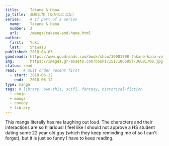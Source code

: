 ```yaml
---
title:     Takane & Hana
jp_title:  高嶺と花 (たかねとはな)
series:    # if part of a series
  name:    Takane & Hana
  number:  2
  url:     /manga/takane-and-hana.html
author: 
  first:   Yuki
  last:    Shiwasu
published: 2018-04-03
goodreads: https://www.goodreads.com/book/show/36081708-takane-hana-vol-2
img:       https://images.gr-assets.com/books/1517186585l/36081708.jpg
status: read
read:   # must order recent first
  - start: 2018-06-12  
    end:   2018-06-12 
type: manga
tags: # library, own-this, scifi, fantasy, historical-fiction
  - shojo
  - manga
  - comedy
  - library
---
```


This manga literally has me laughing out loud. The characters and their interactions are so hilarious! I feel like I should not approve a HS student dating some 22 year old guy (which they keep reminding me of so I can't forget), but it is just so funny I have to keep reading.
